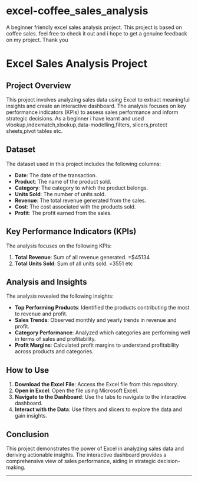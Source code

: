 # excel-coffee_sales_analysis
A beginner friendly excel sales analysis project. This project is based on coffee sales. feel free to check it out and i hope to get a genuine feedback on my project. Thank you

# Excel Sales Analysis Project

## Project Overview

This project involves analyzing sales data using Excel to extract meaningful insights and create an interactive dashboard. The analysis focuses on key performance indicators (KPIs) to assess sales performance and inform strategic decisions. As a beginner i have learnt and used vlookup,indexmatch,xlookup,data-modelling,filters, slicers,protect sheets,pivot tables etc.

## Dataset

The dataset used in this project includes the following columns:

- **Date**: The date of the transaction.
- **Product**: The name of the product sold.
- **Category**: The category to which the product belongs.
- **Units Sold**: The number of units sold.
- **Revenue**: The total revenue generated from the sales.
- **Cost**: The cost associated with the products sold.
- **Profit**: The profit earned from the sales.

## Key Performance Indicators (KPIs)

The analysis focuses on the following KPIs:

1. **Total Revenue**: Sum of all revenue generated. =$45134
2. **Total Units Sold**: Sum of all units sold. =3551 etc
   

## Analysis and Insights

The analysis revealed the following insights:

- **Top Performing Products**: Identified the products contributing the most to revenue and profit.
- **Sales Trends**: Observed monthly and yearly trends in revenue and profit.
- **Category Performance**: Analyzed which categories are performing well in terms of sales and profitability.
- **Profit Margins**: Calculated profit margins to understand profitability across products and categories.


## How to Use

1. **Download the Excel File**: Access the Excel file from this repository.
2. **Open in Excel**: Open the file using Microsoft Excel.
3. **Navigate to the Dashboard**: Use the tabs to navigate to the interactive dashboard.
4. **Interact with the Data**: Use filters and slicers to explore the data and gain insights.

## Conclusion

This project demonstrates the power of Excel in analyzing sales data and deriving actionable insights. The interactive dashboard provides a comprehensive view of sales performance, aiding in strategic decision-making.

---

